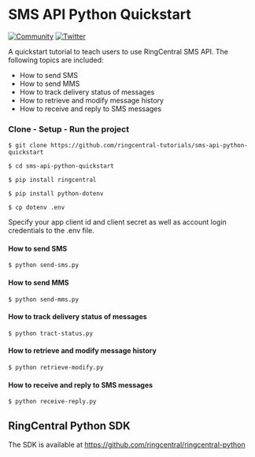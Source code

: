 # SMS API Python Quickstart

[![Community][community-img]][community-url]
[![Twitter][twitter-img]][twitter-url]

 [community-img]: https://img.shields.io/badge/dynamic/json.svg?label=community&colorB=&suffix=%20users&query=$.approximate_people_count&uri=http%3A%2F%2Fapi.getsatisfaction.com%2Fcompanies%2F102909.json
 [community-url]: https://devcommunity.ringcentral.com/ringcentraldev
 [twitter-img]: https://img.shields.io/twitter/follow/ringcentraldevs.svg?style=social&label=follow
 [twitter-url]: https://twitter.com/RingCentralDevs

A quickstart tutorial to teach users to use RingCentral SMS API. The following topics are included:

- How to send SMS
- How to send MMS
- How to track delivery status of messages
- How to retrieve and modify message history
- How to receive and reply to SMS messages

### Clone - Setup - Run the project
```
$ git clone https://github.com/ringcentral-tutorials/sms-api-python-quickstart

$ cd sms-api-python-quickstart

$ pip install ringcentral

$ pip install python-dotenv

$ cp dotenv .env
```
Specify your app client id and client secret as well as account login credentials to the .env file.

#### How to send SMS
```
$ python send-sms.py
```
#### How to send MMS
```
$ python send-mms.py
```
#### How to track delivery status of messages
```
$ python tract-status.py
```
#### How to retrieve and modify message history
```
$ python retrieve-modify.py
```
#### How to receive and reply to SMS messages
```
$ python receive-reply.py
```

## RingCentral Python SDK
The SDK is available at https://github.com/ringcentral/ringcentral-python
